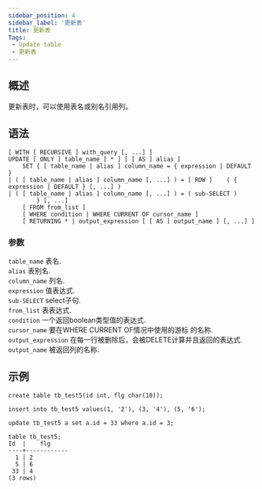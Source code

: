 ```yaml
---
sidebar_position: 4
sidebar_label: '更新表'
title: 更新表
Tags:
 - Update table
 - 更新表
---
```



## 概述
更新表时，可以使用表名或别名引用列。

## 语法
```
[ WITH [ RECURSIVE ] with_query [, ...] ]
UPDATE [ ONLY ] table_name [ * ] [ [ AS ] alias ]
    SET { [ table_name | alias ] column_name = { expression | DEFAULT } 
| ( [ table_name | alias ] column_name [, ...] ) = [ ROW ]    ( { expression | DEFAULT } [, ...] )
| ( [ table_name | alias ] column_name [, ...] ) = ( sub-SELECT )
        } [, ...]
    [ FROM from_list ]
    [ WHERE condition | WHERE CURRENT OF cursor_name ]
    [ RETURNING * | output_expression [ [ AS ] output_name ] [, ...] ]
```

### **参数**
```table_name```
	表名.  
```alias```
	表别名.  
```column_name```
	列名.  
```expression```
	值表达式.  
```sub-SELECT```
	select子句.  
```from_list```
	表表达式.  
```condition```
	一个返回boolean类型值的表达式.  
```cursor_name```
	要在WHERE CURRENT OF情况中使用的游标 的名称.  
```output_expression```
	在每一行被删除后，会被DELETE计算并且返回的表达式.  
```output_name```
	被返回列的名称.  
## 示例
```
create table tb_test5(id int, flg char(10));

insert into tb_test5 values(1, '2'), (3, '4'), (5, '6');

update tb_test5 a set a.id = 33 where a.id = 3;

table tb_test5;
Id  |    flg
----+------------
  1 | 2
  5 | 6
 33 | 4
(3 rows)
```